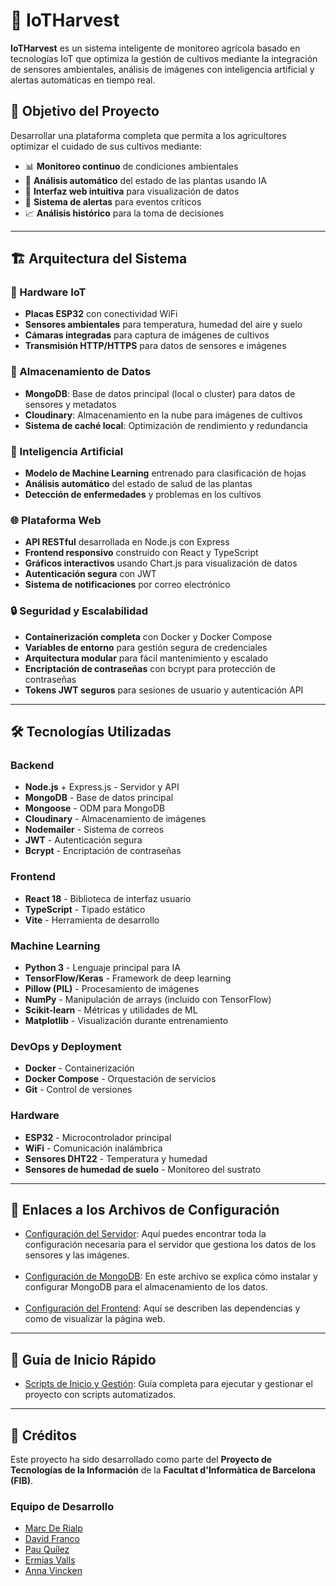 # 🌱 IoTHarvest


**IoTHarvest** es un sistema inteligente de monitoreo agrícola basado en tecnologías IoT que optimiza la gestión de cultivos mediante la integración de sensores ambientales, análisis de imágenes con inteligencia artificial y alertas automáticas en tiempo real.

## 🎯 Objetivo del Proyecto

Desarrollar una plataforma completa que permita a los agricultores optimizar el cuidado de sus cultivos mediante:

- 📊 **Monitoreo continuo** de condiciones ambientales
- 🤖 **Análisis automático** del estado de las plantas usando IA
- 📱 **Interfaz web intuitiva** para visualización de datos
- 🚨 **Sistema de alertas** para eventos críticos
- 📈 **Análisis histórico** para la toma de decisiones

---

## 🏗️ Arquitectura del Sistema

### 🔧 Hardware IoT
- **Placas ESP32** con conectividad WiFi
- **Sensores ambientales** para temperatura, humedad del aire y suelo
- **Cámaras integradas** para captura de imágenes de cultivos
- **Transmisión HTTP/HTTPS** para datos de sensores e imágenes

### 💾 Almacenamiento de Datos
- **MongoDB**: Base de datos principal (local o cluster) para datos de sensores y metadatos
- **Cloudinary**: Almacenamiento en la nube para imágenes de cultivos
- **Sistema de caché local**: Optimización de rendimiento y redundancia

### 🤖 Inteligencia Artificial
- **Modelo de Machine Learning** entrenado para clasificación de hojas
- **Análisis automático** del estado de salud de las plantas
- **Detección de enfermedades** y problemas en los cultivos


### 🌐 Plataforma Web
- **API RESTful** desarrollada en Node.js con Express
- **Frontend responsivo** construido con React y TypeScript
- **Gráficos interactivos** usando Chart.js para visualización de datos
- **Autenticación segura** con JWT
- **Sistema de notificaciones** por correo electrónico

### 🔒 Seguridad y Escalabilidad
- **Containerización completa** con Docker y Docker Compose
- **Variables de entorno** para gestión segura de credenciales
- **Arquitectura modular** para fácil mantenimiento y escalado
- **Encriptación de contraseñas** con bcrypt para protección de contraseñas
- **Tokens JWT seguros** para sesiones de usuario y autenticación API

---

## 🛠️ Tecnologías Utilizadas

### Backend
- **Node.js** + Express.js - Servidor y API
- **MongoDB** - Base de datos principal
- **Mongoose** - ODM para MongoDB
- **Cloudinary** - Almacenamiento de imágenes
- **Nodemailer** - Sistema de correos
- **JWT** - Autenticación segura
- **Bcrypt** - Encriptación de contraseñas

### Frontend
- **React 18** - Biblioteca de interfaz usuario
- **TypeScript** - Tipado estático
- **Vite** - Herramienta de desarrollo

### Machine Learning
- **Python 3** - Lenguaje principal para IA
- **TensorFlow/Keras** - Framework de deep learning
- **Pillow (PIL)** - Procesamiento de imágenes
- **NumPy** - Manipulación de arrays (incluido con TensorFlow)
- **Scikit-learn** - Métricas y utilidades de ML
- **Matplotlib** - Visualización durante entrenamiento

### DevOps y Deployment
- **Docker** - Containerización
- **Docker Compose** - Orquestación de servicios
- **Git** - Control de versiones

### Hardware
- **ESP32** - Microcontrolador principal
- **WiFi** - Comunicación inalámbrica
- **Sensores DHT22** - Temperatura y humedad
- **Sensores de humedad de suelo** - Monitoreo del sustrato



---

## 📑 Enlaces a los Archivos de Configuración

- [Configuración del Servidor](./backend/SERVER-CONFIG.md): Aquí puedes encontrar toda la configuración necesaria para el servidor que gestiona los datos de los sensores y las imágenes.
<br><br>
- [Configuración de MongoDB](./backend/MONGODB-CONFIG.md): En este archivo se explica cómo instalar y configurar MongoDB para el almacenamiento de los datos.
<br><br>
- [Configuración del Frontend](./frontend/FRONTEND-CONFIG.md): Aquí se describen las dependencias y como de visualizar la página web.

---

## 🚀 Guía de Inicio Rápido

- [Scripts de Inicio y Gestión](./START-SCRIPTS.md): Guía completa para ejecutar y gestionar el proyecto con scripts automatizados.

---

## 👥 Créditos 

Este proyecto ha sido desarrollado como parte del **Proyecto de Tecnologías de la Información** de la **Facultat d'Informàtica de Barcelona (FIB)**.

### Equipo de Desarrollo

- [Marc De Rialp](https://github.com/Derri725)
- [David Franco](https://github.com/david-franco-escribano)
- [Pau Quílez](https://github.com/pau-quilez)
- [Ermias Valls](https://github.com/ermias-vm)
- [Anna Vincken](https://github.com/avincken)




